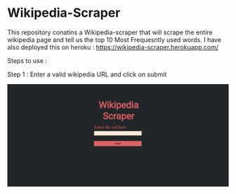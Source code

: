 # Wikipedia-Scraper

This repository conatins a Wikipedia-scraper that will scrape the entire wikipedia page and tell us the top 10 Most Frequesntly used words.
I have also deployed this on heroku : https://wikipedia-scraper.herokuapp.com/

Steps to use : 

Step 1 : Enter a valid wikipedia URL and click on submit

<img src="main_page.png" />
 
